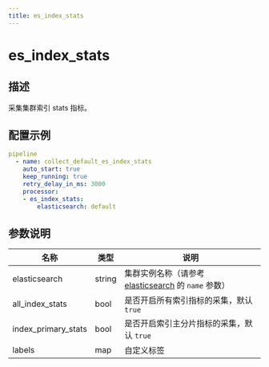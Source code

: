 ```yaml
---
title: es_index_stats
---
```


# es_index_stats

## 描述

采集集群索引 stats 指标。

## 配置示例

```yaml
pipeline
  - name: collect_default_es_index_stats
    auto_start: true
    keep_running: true
    retry_delay_in_ms: 3000
    processor:
    - es_index_stats:
        elasticsearch: default
```

## 参数说明

| 名称 | 类型 | 说明 |
| --- | --- | --- |
| elasticsearch | string | 集群实例名称（请参考 [elasticsearch](../../../gateway/references/elasticsearch.md) 的 `name` 参数） |
| all_index_stats | bool | 是否开启所有索引指标的采集，默认 `true` |
| index_primary_stats | bool | 是否开启索引主分片指标的采集，默认 `true` |
| labels | map | 自定义标签 |